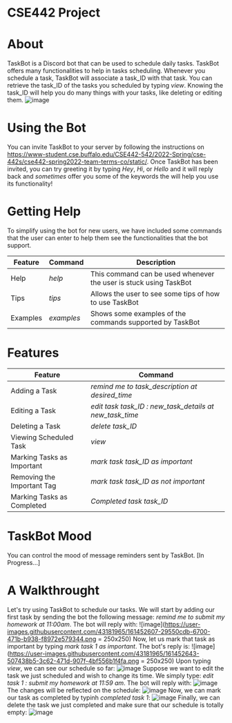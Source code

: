 # CSE442 Project

# **About**
TaskBot is a Discord bot that can be used to schedule daily tasks. TaskBot offers many functionalities to help in tasks scheduling. Whenever you schedule a task, TaskBot
will associate a task_ID with that task. You can retrieve the task_ID of the tasks you scheduled by typing *view*. Knowing the task_ID will help you do many things with 
your tasks, like deleting or editing them. 
![image](https://user-images.githubusercontent.com/43181965/161441175-a41d4a3d-bfd9-4864-b452-45843af50e18.png)

# **Using the Bot**
You can invite TaskBot to your server by following the instructions on https://www-student.cse.buffalo.edu/CSE442-542/2022-Spring/cse-442s/cse442-spring2022-team-terms-co/static/. Once TaskBot has been invited, you can try greeting it by typing *Hey*, *Hi*, or *Hello* and it will reply back and *sometimes* offer you some of the keywords the will help you use its functionality! 

# **Getting Help**
To simplify using the bot for new users, we have included some commands that the user can enter to help them see the functionalities that the bot support.

|    Feature    |    Command    |                           Description                              |
| ------------- | ------------- | ------------------------------------------------------------------ |             
| Help          |  *help*       | This command can be used whenever the user is stuck using TaskBot  |          
| Tips          |  *tips*       | Allows the user to see some tips of how to use TaskBot             |            
| Examples      |  *examples*   | Shows some examples of the commands supported by TaskBot           |       

# **Features**

|           Feature          |                        Command                            |         
| -------------------------- | --------------------------------------------------------- |              
| Adding a Task              |  *remind me to task_description at desired_time*          |      
| Editing a Task             |  *edit task task_ID : new_task_details at new_task_time*  |              
| Deleting a Task            |  *delete task_ID*                                         |     
| Viewing Scheduled Task     |  *view*                                                   |
| Marking Tasks as Important |  *mark task task_ID as important*                         |
| Removing the Important Tag |  *mark task task_ID as not important*                     |
| Marking Tasks as Completed |  *Completed task task_ID*                                 |


# **TaskBot Mood**

You can control the mood of message reminders sent by TaskBot. [In Progress...]

# **A Walkthrought**
Let's try using TaskBot to schedule our tasks. We will start by adding our first task by sending the bot the following message: *remind me to submit my homework at 
11:00am*. The bot will reply with:
![image](https://user-images.githubusercontent.com/43181965/161452607-29550cdb-6700-471b-b938-f8972e579344.png = 250x250)
Now, let us mark that task as important by typing *mark task 1 as important*. The bot's reply is:
![image](https://user-images.githubusercontent.com/43181965/161452643-507438b5-3c62-471d-907f-4bf556b1f4fa.png = 250x250)
Upon typing *view*, we can see our schedule so far:
![image](https://user-images.githubusercontent.com/43181965/161452660-c97bca8e-b178-40a2-bb4f-f6dccbbc8b7b.png)
Suppose we want to edit the task we just scheduled and wish to change its time. We simply type: *edit task 1 : submit my homework at 11:59 am*. The bot will reply with:
![image](https://user-images.githubusercontent.com/43181965/161452737-77efbf6b-8806-4302-8f44-afad4fb29b7a.png)
The changes will be reflected on the schedule:
![image](https://user-images.githubusercontent.com/43181965/161452758-a5367872-76df-4b9a-9751-08b533b7256f.png)
Now, we can mark our task as completed by typinh *completed task 1*:
![image](https://user-images.githubusercontent.com/43181965/161452804-fb1c555e-691b-41e1-adea-618b3092d764.png)
Finally, we can delete the task we just completed and make sure that our schedule is totally empty:
![image](https://user-images.githubusercontent.com/43181965/161452854-388715d1-b883-4990-8c9a-89582cb6b264.png)



